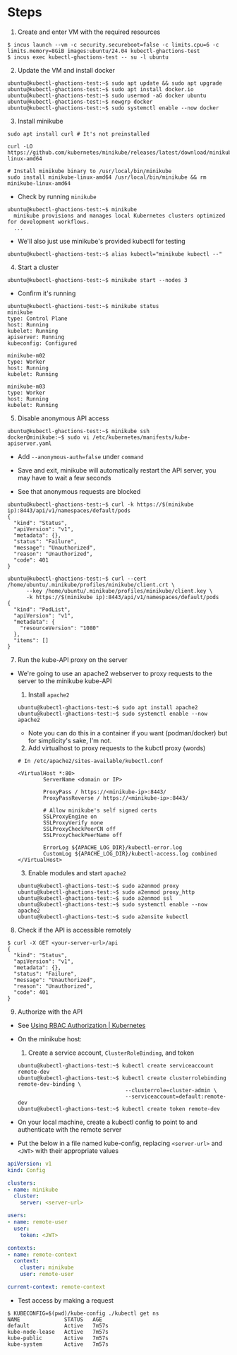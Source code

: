 # Steps

1. Create and enter VM with the required resources

```shell
$ incus launch --vm -c security.secureboot=false -c limits.cpu=6 -c limits.memory=8GiB images:ubuntu/24.04 kubectl-ghactions-test
$ incus exec kubectl-ghactions-test -- su -l ubuntu
```

2. Update the VM and install docker

```shell
ubuntu@kubectl-ghactions-test:~$ sudo apt update && sudo apt upgrade
ubuntu@kubectl-ghactions-test:~$ sudo apt install docker.io
ubuntu@kubectl-ghactions-test:~$ sudo usermod -aG docker ubuntu
ubuntu@kubectl-ghactions-test:~$ newgrp docker
ubuntu@kubectl-ghactions-test:~$ sudo systemctl enable --now docker
```

3. Install minikube

```shell
sudo apt install curl # It's not preinstalled

curl -LO https://github.com/kubernetes/minikube/releases/latest/download/minikube-linux-amd64

# Install minikube binary to /usr/local/bin/minikube
sudo install minikube-linux-amd64 /usr/local/bin/minikube && rm minikube-linux-amd64
```

- Check by running `minikube`

```shell
ubuntu@kubectl-ghactions-test:~$ minikube
  minikube provisions and manages local Kubernetes clusters optimized for development workflows.
  ...
```

- We'll also just use minikube's provided kubectl for testing

```shell
ubuntu@kubectl-ghactions-test:~$ alias kubectl="minikube kubectl --"
```

4. Start a cluster

```shell
ubuntu@kubectl-ghactions-test:~$ minikube start --nodes 3
```

- Confirm it's running

```shell
ubuntu@kubectl-ghactions-test:~$ minikube status
minikube
type: Control Plane
host: Running
kubelet: Running
apiserver: Running
kubeconfig: Configured

minikube-m02
type: Worker
host: Running
kubelet: Running

minikube-m03
type: Worker
host: Running
kubelet: Running
```

5. Disable anonymous API access

```shell
ubuntu@kubectl-ghactions-test:~$ minikube ssh
docker@minikube:~$ sudo vi /etc/kubernetes/manifests/kube-apiserver.yaml
```

- Add `--anonymous-auth=false` under `command`
- Save and exit, minikube will automatically restart the API server, you may have to wait a few seconds

- See that anonymous requests are blocked

```shell
ubuntu@kubectl-ghactions-test:~$ curl -k https://$(minikube ip):8443/api/v1/namespaces/default/pods
{
  "kind": "Status",
  "apiVersion": "v1",
  "metadata": {},
  "status": "Failure",
  "message": "Unauthorized",
  "reason": "Unauthorized",
  "code": 401
}

ubuntu@kubectl-ghactions-test:~$ curl --cert /home/ubuntu/.minikube/profiles/minikube/client.crt \
      --key /home/ubuntu/.minikube/profiles/minikube/client.key \
      -k https://$(minikube ip):8443/api/v1/namespaces/default/pods
{
  "kind": "PodList",
  "apiVersion": "v1",
  "metadata": {
    "resourceVersion": "1080"
  },
  "items": []
}
```

7. Run the kube-API proxy on the server

- We're going to use an apache2 webserver to proxy requests to the server to the minikube kube-API

  1. Install `apache2`

  ```shell
  ubuntu@kubectl-ghactions-test:~$ sudo apt install apache2
  ubuntu@kubectl-ghactions-test:~$ sudo systemctl enable --now apache2
  ```

  - Note you can do this in a container if you want (podman/docker) but for simplicity's sake, I'm not.

  2. Add virtualhost to proxy requests to the kubctl proxy (words)

  ```
  # In /etc/apache2/sites-available/kubectl.conf

  <VirtualHost *:80>
          ServerName <domain or IP>

          ProxyPass / https://<minikube-ip>:8443/
          ProxyPassReverse / https://<minikube-ip>:8443/

          # Allow minikube's self signed certs
          SSLProxyEngine on
          SSLProxyVerify none
          SSLProxyCheckPeerCN off
          SSLProxyCheckPeerName off

          ErrorLog ${APACHE_LOG_DIR}/kubectl-error.log
          CustomLog ${APACHE_LOG_DIR}/kubectl-access.log combined
  </VirtualHost>
  ```

  3. Enable modules and start `apache2`

  ```shell
  ubuntu@kubectl-ghactions-test:~$ sudo a2enmod proxy
  ubuntu@kubectl-ghactions-test:~$ sudo a2enmod proxy_http
  ubuntu@kubectl-ghactions-test:~$ sudo a2enmod ssl
  ubuntu@kubectl-ghactions-test:~$ sudo systemctl enable --now apache2
  ubuntu@kubectl-ghactions-test:~$ sudo a2ensite kubectl
  ```

8. Check if the API is accessible remotely

```shell
$ curl -X GET <your-server-url>/api
{
  "kind": "Status",
  "apiVersion": "v1",
  "metadata": {},
  "status": "Failure",
  "message": "Unauthorized",
  "reason": "Unauthorized",
  "code": 401
}
```

9. Authorize with the API

- See [Using RBAC Authorization | Kubernetes](https://kubernetes.io/docs/reference/access-authn-authz/rbac/)

- On the minikube host:
  1. Create a service account, `ClusterRoleBinding`, and token

  ```shell
  ubuntu@kubectl-ghactions-test:~$ kubectl create serviceaccount remote-dev
  ubuntu@kubectl-ghactions-test:~$ kubectl create clusterrolebinding remote-dev-binding \
                                    --clusterrole=cluster-admin \
                                    --serviceaccount=default:remote-dev
  ubuntu@kubectl-ghactions-test:~$ kubectl create token remote-dev
  ```

- On your local machine, create a  kubectl config to point to and authenticate with the remote server
- Put the below in a file named kube-config, replacing `<server-url>` and `<JWT>` with their appropriate values

```yaml
apiVersion: v1
kind: Config

clusters:
- name: minikube
  cluster:
    server: <server-url>

users:
- name: remote-user
  user:
    token: <JWT>

contexts:
- name: remote-context
  context:
    cluster: minikube
    user: remote-user

current-context: remote-context
```

- Test access by making a request

```shell
$ KUBECONFIG=$(pwd)/kube-config ./kubectl get ns
NAME              STATUS   AGE
default           Active   7m57s
kube-node-lease   Active   7m57s
kube-public       Active   7m57s
kube-system       Active   7m57s
```
